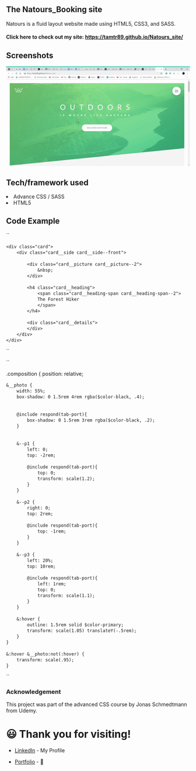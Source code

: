 ## The Natours_Booking site
Natours is a fluid layout website made using HTML5, CSS3, and SASS.

#### Click here to check out my site: https://tamtr89.github.io/Natours_site/
 
## Screenshots
<img src="img/Natour-demo.gif">

## Tech/framework used
<li> Advance CSS / SASS
<li> HTML5


## Code Example

``<div class="col-1-of-3">

    <div class="card">
        <div class="card__side card__side--front">

            <div class="card__picture card__picture--2">
                &nbsp;
            </div>

            <h4 class="card__heading">
                <span class="card__heading-span card__heading-span--2"> 
                The Forest Hiker
                </span>
            </h4>

            <div class="card__details">
            </div>
        </div>
    </div>

</div>``


``

.composition {
    position: relative;

    &__photo {
        width: 55%;
        box-shadow: 0 1.5rem 4rem rgba($color-black, .4);
        

        @include respond(tab-port){
            box-shadow: 0 1.5rem 3rem rgba($color-black, .2);
        }


        &--p1 {
            left: 0;
            top: -2rem;

            @include respond(tab-port){
                top: 0;
                transform: scale(1.2);
            }
        }

        &--p2 {
            right: 0;
            top: 2rem;

            @include respond(tab-port){
                top: -1rem;
            }
        }

        &--p3 {
            left: 20%;
            top: 10rem;

            @include respond(tab-port){
                left: 1rem;
                top: 0;
                transform: scale(1.1);
            }
        }

        &:hover {
            outline: 1.5rem solid $color-primary;
            transform: scale(1.05) translateY(-.5rem);
        }
    }

    &:hover &__photo:not(:hover) {
        transform: scale(.95);
    }

``
### Acknowledgement
This project was part of the advanced CSS course by Jonas Schmedtmann from Udemy. 

# 😃 Thank you for visiting!

* [LinkedIn](https://www.linkedin.com/in/tam-tran-2b1296142/) - My Profile

* [Portfolio](https://tamtr89.github.io/Tran.Portfolio/) - 💓
